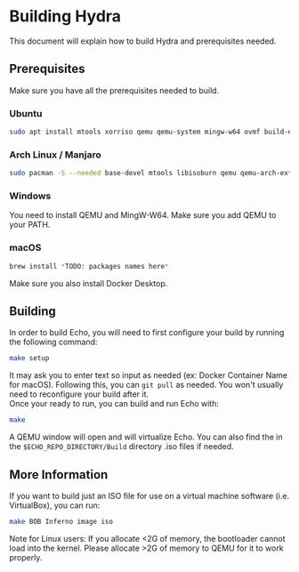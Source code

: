 # Building Hydra
This document will explain how to build Hydra and prerequisites needed.

## Prerequisites
Make sure you have all the prerequisites needed to build.
### Ubuntu
```bash
sudo apt install mtools xorriso qemu qemu-system mingw-w64 ovmf build-essential nasm bison flex libgmp3-dev libmpc-dev libmpfr-dev texinfo
```
### Arch Linux / Manjaro
```bash
sudo pacman -S --needed base-devel mtools libisoburn qemu qemu-arch-extra mingw-w64-gcc mingw-w64-binutils edk2-ovmf nasm gmp libmpc mpfr
```
### Windows
You need to install QEMU and MingW-W64. Make sure you add QEMU to your PATH.
### macOS
```bash
brew install *TODO: packages names here*
```
Make sure you also install Docker Desktop.
## Building
In order to build Echo, you will need to first configure your build by running the following command:
```bash
make setup
```
It may ask you to enter text so input as needed (ex: Docker Container Name for macOS).
Following this, you can `git pull` as needed. You won't usually need to reconfigure your build after it.
<br>
Once your ready to run, you can build and run Echo with:
```bash
make
```
A QEMU window will open and will virtualize Echo. You can also find the in the `$ECHO_REPO_DIRECTORY/Build` directory .iso files if needed.
## More Information
If you want to build just an ISO file for use on a virtual machine software (i.e. VirtualBox), you can run:
```bash
make BOB Inferno image iso
```
Note for Linux users: If you allocate <2G of memory, the bootloader cannot load into the kernel. Please allocate >2G of memory to QEMU for it to work properly.